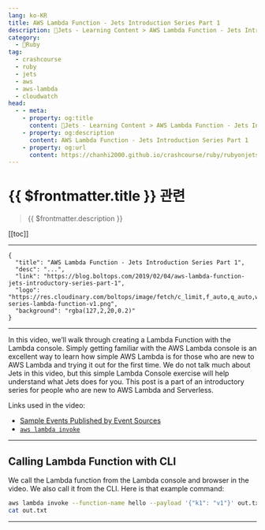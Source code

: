 ```yaml
---
lang: ko-KR
title: AWS Lambda Function - Jets Introduction Series Part 1
description: 🔻Jets - Learning Content > AWS Lambda Function - Jets Introduction Series Part 1
category:
  - 🔻Ruby
tag:
  - crashcourse
  - ruby
  - jets
  - aws
  - aws-lambda
  - cloudwatch
head:
  - - meta:
    - property: og:title
      content: 🔻Jets - Learning Content > AWS Lambda Function - Jets Introduction Series Part 1
    - property: og:description
      content: AWS Lambda Function - Jets Introduction Series Part 1
    - property: og:url
      content: https://chanhi2000.github.io/crashcourse/ruby/rubyonjets-learning-content/20190204-aws-lambda-function-jets-introductory-series-part-1.html
---
```


# {{ $frontmatter.title }} 관련

> {{ $frontmatter.description }}

[[toc]]

---

```component VPCard
{
  "title": "AWS Lambda Function - Jets Introduction Series Part 1",
  "desc": "...",
  "link": "https://blog.boltops.com/2019/02/04/aws-lambda-function-jets-introductory-series-part-1",
  "logo": "https://res.cloudinary.com/boltops/image/fetch/c_limit,f_auto,q_auto,w_535/https://blog.boltops.com/img/posts/2019/02/intro-series-lambda-function-v1.png",
  "background": "rgba(127,2,20,0.2)"
}
```

---

<VidStack src="youtube/4YJstp31tkY"/>

In this video, we’ll walk through creating a Lambda Function with the Lambda console. Simply getting familiar with the AWS Lambda console is an excellent way to learn how simple AWS Lambda is for those who are new to AWS Lambda and trying it out for the first time. We do not talk much about Jets in this video, but this simple Lambda Console exercise will help understand what Jets does for you. This post is a part of an introductory series for people who are new to AWS Lambda and Serverless.

Links used in the video:

- [Sample Events Published by Event Sources](https://docs.aws.amazon.com/lambda/latest/dg/eventsources.html)
- [`aws lambda invoke`](https://docs.aws.amazon.com/cli/latest/reference/lambda/invoke.html)

---

## Calling Lambda Function with CLI

We call the Lambda function from the Lambda console and browser in the video. We also call it from the CLI. Here is that example command:

```sh
aws lambda invoke --function-name hello --payload '{"k1": "v1"}' out.txt
cat out.txt
```

---

<TagLinks />
